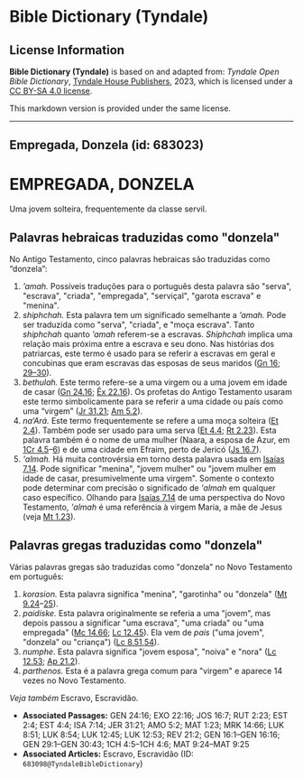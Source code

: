 # Bible Dictionary (Tyndale)

## License Information

**Bible Dictionary (Tyndale)** is based on and adapted from: _Tyndale Open Bible Dictionary_, [Tyndale House Publishers](https://tyndaleopenresources.com/), 2023, which is licensed under a [CC BY-SA 4.0 license](https://creativecommons.org/licenses/by-sa/4.0/legalcode.en).

This markdown version is provided under the same license.



--------------------------------

## Empregada, Donzela (id: 683023)

EMPREGADA, DONZELA
==================

Uma jovem solteira, frequentemente da classe servil.

Palavras hebraicas traduzidas como "donzela"
--------------------------------------------

No Antigo Testamento, cinco palavras hebraicas são traduzidas como “donzela”:

1. *’amah.* Possíveis traduções para o português desta palavra são "serva", "escrava", "criada", "empregada", "serviçal", "garota escrava" e "menina".
2. *shiphchah.* Esta palavra tem um significado semelhante a *’amah.* Pode ser traduzida como "serva", "criada", e "moça escrava". Tanto *shiphchah* quanto *’amah* referem\-se a escravas. *Shiphchah* implica uma relação mais próxima entre a escrava e seu dono. Nas histórias dos patriarcas, este termo é usado para se referir a escravas em geral e concubinas que eram escravas das esposas de seus maridos ([Gn 16](https://ref.ly/Gen16:1-Gen16:16); [29–30](https://ref.ly/Gen29:1-Gen30:43)).
3. *bethulah.* Este termo refere\-se a uma virgem ou a uma jovem em idade de casar ([Gn 24\.16](https://ref.ly/Gen24:16); [Êx 22\.16](https://ref.ly/Exod22:16)). Os profetas do Antigo Testamento usaram este termo simbolicamente para se referir a uma cidade ou país como uma “virgem” ([Jr 31\.21](https://ref.ly/Jer31:21); [Am 5\.2](https://ref.ly/Amos5:2)).
4. *na‘Ará.* Este termo frequentemente se refere a uma moça solteira ([Et 2\.4](https://ref.ly/Esth2:4)). Também pode ser usado para uma serva ([Et 4\.4](https://ref.ly/Esth4:4); [Rt 2\.23](https://ref.ly/Ruth2:23)). Esta palavra também é o nome de uma mulher (Naara, a esposa de Azur, em [1Cr 4\.5](https://ref.ly/1Chr4:5-1Chr4:6)–[6](https://ref.ly/1Chr4:5-1Chr4:6)) e de uma cidade em Efraim, perto de Jericó ([Js 16\.7](https://ref.ly/Josh16:7)).
5. *'almah.* Há muita controvérsia em torno desta palavra usada em [Isaías 7\.14](https://ref.ly/Isa7:14). Pode significar "menina", "jovem mulher" ou "jovem mulher em idade de casar, presumivelmente uma virgem". Somente o contexto pode determinar com precisão o significado de *'almah* em qualquer caso específico. Olhando para [Isaías 7\.14](https://ref.ly/Isa7:14) de uma perspectiva do Novo Testamento, *'almah* é uma referência à virgem Maria, a mãe de Jesus (veja [Mt 1\.23](https://ref.ly/Matt1:23)).

Palavras gregas traduzidas como "donzela"
-----------------------------------------

Várias palavras gregas são traduzidas como "donzela" no Novo Testamento em português:

1. *korasion.* Esta palavra significa "menina", "garotinha" ou "donzela" ([Mt 9\.24](https://ref.ly/Matt9:24-Matt9:25)–[25](https://ref.ly/Matt9:24-Matt9:25)).
2. *paidiske.* Esta palavra originalmente se referia a uma "jovem", mas depois passou a significar "uma escrava", "uma criada" ou "uma empregada" ([Mc 14\.66](https://ref.ly/Mark14:66); [Lc 12\.45](https://ref.ly/Luke12:45)). Ela vem de *pais* ("uma jovem", "donzela" ou "criança") ([Lc 8\.51,54](https://ref.ly/Luke8:51,Luke8:54)).
3. *numphe*. Esta palavra significa "jovem esposa", "noiva" e "nora" ([Lc 12\.53](https://ref.ly/Luke12:53); [Ap 21\.2](https://ref.ly/Rev21:2)).
4. *parthenos.* Esta é a palavra grega comum para "virgem" e aparece 14 vezes no Novo Testamento.

*Veja também* Escravo, Escravidão.

* **Associated Passages:** GEN 24:16; EXO 22:16; JOS 16:7; RUT 2:23; EST 2:4; EST 4:4; ISA 7:14; JER 31:21; AMO 5:2; MAT 1:23; MRK 14:66; LUK 8:51; LUK 8:54; LUK 12:45; LUK 12:53; REV 21:2; GEN 16:1–GEN 16:16; GEN 29:1–GEN 30:43; 1CH 4:5–1CH 4:6; MAT 9:24–MAT 9:25
* **Associated Articles:** Escravo, Escravidão (ID: `683098@TyndaleBibleDictionary`)

